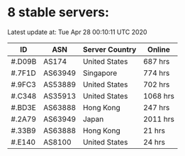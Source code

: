 # 8 stable servers:

Latest update at: Tue Apr 28 00:10:11 UTC 2020

| ID | ASN | Server Country | Online |
| -- | --- | -------------- | ------ |
| #.D09B | AS174 | United States | 687 hrs |
| #.7F1D | AS63949 | Singapore | 774 hrs |
| #.9FC3 | AS53889 | United States | 702 hrs |
| #.C348 | AS35913 | United States | 1068 hrs |
| #.BD3E | AS63888 | Hong Kong | 247 hrs |
| #.2A79 | AS63949 | Japan | 2011 hrs |
| #.33B9 | AS63888 | Hong Kong | 21 hrs |
| #.E140 | AS8100 | United States | 24 hrs |

